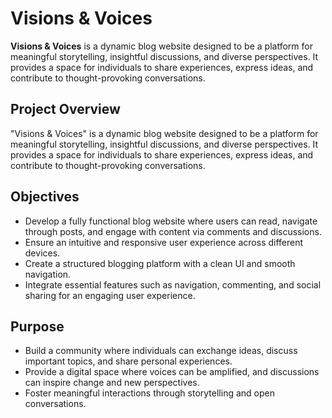 # Visions & Voices

**Visions & Voices** is a dynamic blog website designed to be a platform for meaningful storytelling, insightful discussions, and diverse perspectives. It provides a space for individuals to share experiences, express ideas, and contribute to thought-provoking conversations.

## Project Overview

"Visions & Voices" is a dynamic blog website designed to be a platform for meaningful storytelling, insightful discussions, and diverse perspectives. It provides a space for individuals to share experiences, express ideas, and contribute to thought-provoking conversations.

## Objectives

- Develop a fully functional blog website where users can read, navigate through posts, and engage with content via comments and discussions.
- Ensure an intuitive and responsive user experience across different devices.
- Create a structured blogging platform with a clean UI and smooth navigation.
- Integrate essential features such as navigation, commenting, and social sharing for an engaging user experience.

## Purpose

- Build a community where individuals can exchange ideas, discuss important topics, and share personal experiences.
- Provide a digital space where voices can be amplified, and discussions can inspire change and new perspectives.
- Foster meaningful interactions through storytelling and open conversations.
